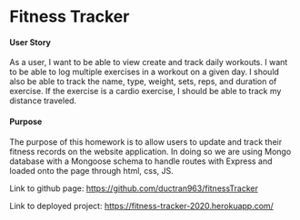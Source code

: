 # Fitness Tracker

#### User Story

As a user, I want to be able to view create and track daily workouts. I want to be able to log multiple exercises in a workout on a given day. I should also be able to track the name, type, weight, sets, reps, and duration of exercise. If the exercise is a cardio exercise, I should be able to track my distance traveled.

#### Purpose

The purpose of this homework is to allow users to update and track their fitness records on the website application. In doing so we are using Mongo database with a Mongoose schema to handle routes with Express and loaded onto the page through html, css, JS.
 

Link to github page: https://github.com/ductran963/fitnessTracker

Link to deployed project: https://fitness-tracker-2020.herokuapp.com/
